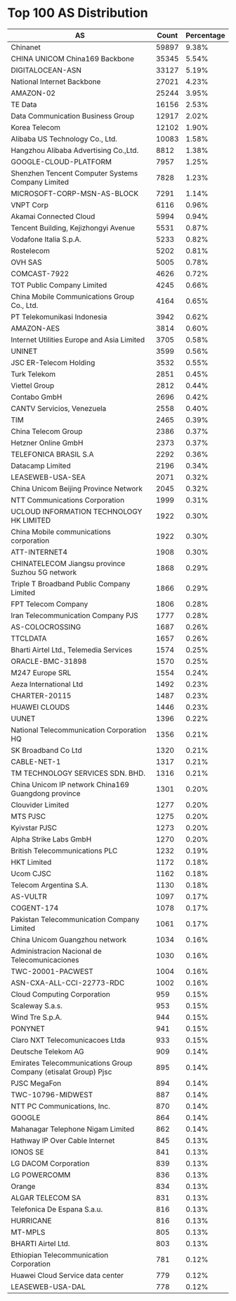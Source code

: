 # Top 100 AS Distribution
| AS | Count | Percentage |
|----|----|----|
| Chinanet | 59897 | 9.38% |
| CHINA UNICOM China169 Backbone | 35345 | 5.54% |
| DIGITALOCEAN-ASN | 33127 | 5.19% |
| National Internet Backbone | 27021 | 4.23% |
| AMAZON-02 | 25244 | 3.95% |
| TE Data | 16156 | 2.53% |
| Data Communication Business Group | 12917 | 2.02% |
| Korea Telecom | 12102 | 1.90% |
| Alibaba US Technology Co., Ltd. | 10083 | 1.58% |
| Hangzhou Alibaba Advertising Co.,Ltd. | 8812 | 1.38% |
| GOOGLE-CLOUD-PLATFORM | 7957 | 1.25% |
| Shenzhen Tencent Computer Systems Company Limited | 7828 | 1.23% |
| MICROSOFT-CORP-MSN-AS-BLOCK | 7291 | 1.14% |
| VNPT Corp | 6116 | 0.96% |
| Akamai Connected Cloud | 5994 | 0.94% |
| Tencent Building, Kejizhongyi Avenue | 5531 | 0.87% |
| Vodafone Italia S.p.A. | 5233 | 0.82% |
| Rostelecom | 5202 | 0.81% |
| OVH SAS | 5005 | 0.78% |
| COMCAST-7922 | 4626 | 0.72% |
| TOT Public Company Limited | 4245 | 0.66% |
| China Mobile Communications Group Co., Ltd. | 4164 | 0.65% |
| PT Telekomunikasi Indonesia | 3942 | 0.62% |
| AMAZON-AES | 3814 | 0.60% |
| Internet Utilities Europe and Asia Limited | 3705 | 0.58% |
| UNINET | 3599 | 0.56% |
| JSC ER-Telecom Holding | 3532 | 0.55% |
| Turk Telekom | 2851 | 0.45% |
| Viettel Group | 2812 | 0.44% |
| Contabo GmbH | 2696 | 0.42% |
| CANTV Servicios, Venezuela | 2558 | 0.40% |
| TIM | 2465 | 0.39% |
| China Telecom Group | 2386 | 0.37% |
| Hetzner Online GmbH | 2373 | 0.37% |
| TELEFONICA BRASIL S.A | 2292 | 0.36% |
| Datacamp Limited | 2196 | 0.34% |
| LEASEWEB-USA-SEA | 2071 | 0.32% |
| China Unicom Beijing Province Network | 2045 | 0.32% |
| NTT Communications Corporation | 1999 | 0.31% |
| UCLOUD INFORMATION TECHNOLOGY HK LIMITED | 1922 | 0.30% |
| China Mobile communications corporation | 1922 | 0.30% |
| ATT-INTERNET4 | 1908 | 0.30% |
| CHINATELECOM Jiangsu province Suzhou 5G network | 1868 | 0.29% |
| Triple T Broadband Public Company Limited | 1866 | 0.29% |
| FPT Telecom Company | 1806 | 0.28% |
| Iran Telecommunication Company PJS | 1777 | 0.28% |
| AS-COLOCROSSING | 1687 | 0.26% |
| TTCLDATA | 1657 | 0.26% |
| Bharti Airtel Ltd., Telemedia Services | 1574 | 0.25% |
| ORACLE-BMC-31898 | 1570 | 0.25% |
| M247 Europe SRL | 1554 | 0.24% |
| Aeza International Ltd | 1492 | 0.23% |
| CHARTER-20115 | 1487 | 0.23% |
| HUAWEI CLOUDS | 1446 | 0.23% |
| UUNET | 1396 | 0.22% |
| National Telecommunication Corporation HQ | 1356 | 0.21% |
| SK Broadband Co Ltd | 1320 | 0.21% |
| CABLE-NET-1 | 1317 | 0.21% |
| TM TECHNOLOGY SERVICES SDN. BHD. | 1316 | 0.21% |
| China Unicom IP network China169 Guangdong province | 1301 | 0.20% |
| Clouvider Limited | 1277 | 0.20% |
| MTS PJSC | 1275 | 0.20% |
| Kyivstar PJSC | 1273 | 0.20% |
| Alpha Strike Labs GmbH | 1270 | 0.20% |
| British Telecommunications PLC | 1232 | 0.19% |
| HKT Limited | 1172 | 0.18% |
| Ucom CJSC | 1162 | 0.18% |
| Telecom Argentina S.A. | 1130 | 0.18% |
| AS-VULTR | 1097 | 0.17% |
| COGENT-174 | 1078 | 0.17% |
| Pakistan Telecommunication Company Limited | 1061 | 0.17% |
| China Unicom Guangzhou network | 1034 | 0.16% |
| Administracion Nacional de Telecomunicaciones | 1030 | 0.16% |
| TWC-20001-PACWEST | 1004 | 0.16% |
| ASN-CXA-ALL-CCI-22773-RDC | 1002 | 0.16% |
| Cloud Computing Corporation | 959 | 0.15% |
| Scaleway S.a.s. | 953 | 0.15% |
| Wind Tre S.p.A. | 944 | 0.15% |
| PONYNET | 941 | 0.15% |
| Claro NXT Telecomunicacoes Ltda | 933 | 0.15% |
| Deutsche Telekom AG | 909 | 0.14% |
| Emirates Telecommunications Group Company (etisalat Group) Pjsc | 895 | 0.14% |
| PJSC MegaFon | 894 | 0.14% |
| TWC-10796-MIDWEST | 887 | 0.14% |
| NTT PC Communications, Inc. | 870 | 0.14% |
| GOOGLE | 864 | 0.14% |
| Mahanagar Telephone Nigam Limited | 862 | 0.14% |
| Hathway IP Over Cable Internet | 845 | 0.13% |
| IONOS SE | 841 | 0.13% |
| LG DACOM Corporation | 839 | 0.13% |
| LG POWERCOMM | 836 | 0.13% |
| Orange | 834 | 0.13% |
| ALGAR TELECOM SA | 831 | 0.13% |
| Telefonica De Espana S.a.u. | 816 | 0.13% |
| HURRICANE | 816 | 0.13% |
| MT-MPLS | 805 | 0.13% |
| BHARTI Airtel Ltd. | 803 | 0.13% |
| Ethiopian Telecommunication Corporation | 781 | 0.12% |
| Huawei Cloud Service data center | 779 | 0.12% |
| LEASEWEB-USA-DAL | 778 | 0.12% |
